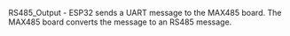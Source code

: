 RS485_Output - ESP32 sends a UART message to the MAX485 board. The MAX485 board converts the message to an RS485 message.
